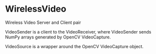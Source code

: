 # WirelessVideo
Wireless Video Server and Client pair

VideoSender is a client to the VideoReceiver, where VideoSender sends NumPy arrays generated by OpenCV VideoCapture.

VideoSource is a wrapper around the OpenCV VideoCapture object.


